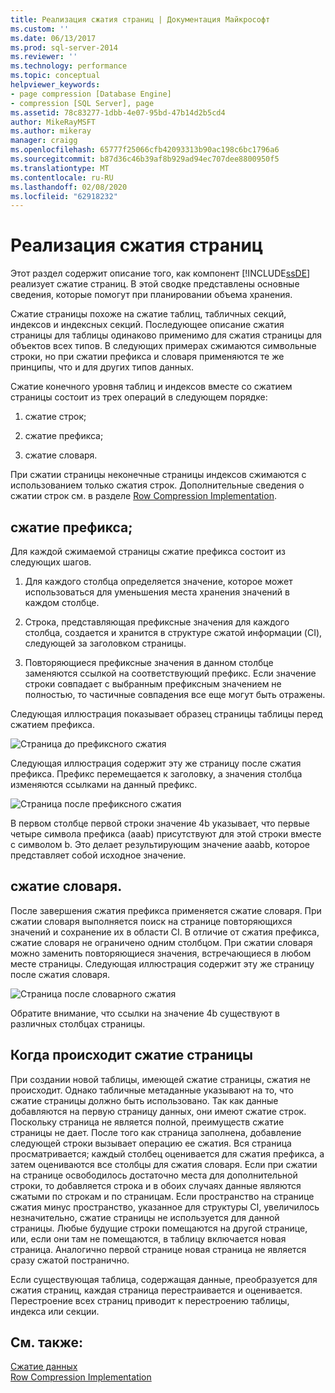 ```yaml
---
title: Реализация сжатия страниц | Документация Майкрософт
ms.custom: ''
ms.date: 06/13/2017
ms.prod: sql-server-2014
ms.reviewer: ''
ms.technology: performance
ms.topic: conceptual
helpviewer_keywords:
- page compression [Database Engine]
- compression [SQL Server], page
ms.assetid: 78c83277-1dbb-4e07-95bd-47b14d2b5cd4
author: MikeRayMSFT
ms.author: mikeray
manager: craigg
ms.openlocfilehash: 65777f25066cfb42093313b90ac198c6bc1796a6
ms.sourcegitcommit: b87d36c46b39af8b929ad94ec707dee8800950f5
ms.translationtype: MT
ms.contentlocale: ru-RU
ms.lasthandoff: 02/08/2020
ms.locfileid: "62918232"
---
```

# <a name="page-compression-implementation"></a>Реализация сжатия страниц
  Этот раздел содержит описание того, как компонент [!INCLUDE[ssDE](../../includes/ssde-md.md)] реализует сжатие страниц. В этой сводке представлены основные сведения, которые помогут при планировании объема хранения.  
  
 Сжатие страницы похоже на сжатие таблиц, табличных секций, индексов и индексных секций. Последующее описание сжатия страницы для таблицы одинаково применимо для сжатия страницы для объектов всех типов. В следующих примерах сжимаются символьные строки, но при сжатии префикса и словаря применяются те же принципы, что и для других типов данных.  
  
 Сжатие конечного уровня таблиц и индексов вместе со сжатием страницы состоит из трех операций в следующем порядке:  
  
1.  сжатие строк;  
  
2.  сжатие префикса;  
  
3.  сжатие словаря.  
  
 При сжатии страницы неконечные страницы индексов сжимаются с использованием только сжатия строк. Дополнительные сведения о сжатии строк см. в разделе [Row Compression Implementation](../data-compression/row-compression-implementation.md).  
  
## <a name="prefix-compression"></a>сжатие префикса;  
 Для каждой сжимаемой страницы сжатие префикса состоит из следующих шагов.  
  
1.  Для каждого столбца определяется значение, которое может использоваться для уменьшения места хранения значений в каждом столбце.  
  
2.  Строка, представляющая префиксные значения для каждого столбца, создается и хранится в структуре сжатой информации (CI), следующей за заголовком страницы.  
  
3.  Повторяющиеся префиксные значения в данном столбце заменяются ссылкой на соответствующий префикс. Если значение строки совпадает с выбранным префиксным значением не полностью, то частичные совпадения все еще могут быть отражены.  
  
 Следующая иллюстрация показывает образец страницы таблицы перед сжатием префикса.  
  
 ![Страница до префиксного сжатия](../media/skt-tblcompression1c.gif "Страница до префиксного сжатия")  
  
 Следующая иллюстрация содержит эту же страницу после сжатия префикса. Префикс перемещается к заголовку, а значения столбца изменяются ссылками на данный префикс.  
  
 ![Страница после префиксного сжатия](../media/tblcompression2.gif "Страница после префиксного сжатия")  
  
 В первом столбце первой строки значение 4b указывает, что первые четыре символа префикса (aaab) присутствуют для этой строки вместе с символом b. Это делает результирующим значение aaabb, которое представляет собой исходное значение.  
  
## <a name="dictionary-compression"></a>сжатие словаря.  
 После завершения сжатия префикса применяется сжатие словаря. При сжатии словаря выполняется поиск на странице повторяющихся значений и сохранение их в области CI. В отличие от сжатия префикса, сжатие словаря не ограничено одним столбцом. При сжатии словаря можно заменить повторяющиеся значения, встречающиеся в любом месте страницы. Следующая иллюстрация содержит эту же страницу после сжатия словаря.  
  
 ![Страница после словарного сжатия](../media/tblcompression3.gif "Страница после словарного сжатия")  
  
 Обратите внимание, что ссылки на значение 4b существуют в различных столбцах страницы.  
  
## <a name="when-page-compression-occurs"></a>Когда происходит сжатие страницы  
 При создании новой таблицы, имеющей сжатие страницы, сжатия не происходит. Однако табличные метаданные указывают на то, что сжатие страницы должно быть использовано. Так как данные добавляются на первую страницу данных, они имеют сжатие строк. Поскольку страница не является полной, преимуществ сжатие страницы не дает. После того как страница заполнена, добавление следующей строки вызывает операцию ее сжатия. Вся страница просматривается; каждый столбец оценивается для сжатия префикса, а затем оцениваются все столбцы для сжатия словаря. Если при сжатии на странице освободилось достаточно места для дополнительной строки, то добавляется строка и в обоих случаях данные являются сжатыми по строкам и по страницам. Если пространство на странице сжатия минус пространство, указанное для структуры CI, увеличилось незначительно, сжатие страницы не используется для данной страницы. Любые будущие строки помещаются на другой странице, или, если они там не помещаются, в таблицу включается новая страница. Аналогично первой странице новая страница не является сразу сжатой постранично.  
  
 Если существующая таблица, содержащая данные, преобразуется для сжатия страниц, каждая страница перестраивается и оценивается. Перестроение всех страниц приводит к перестроению таблицы, индекса или секции.  
  
## <a name="see-also"></a>См. также:  
 [Сжатие данных](data-compression.md)   
 [Row Compression Implementation](row-compression-implementation.md)  
  
  
